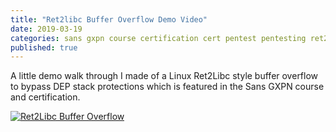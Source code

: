 ```yaml
---
title: "Ret2libc Buffer Overflow Demo Video"
date: 2019-03-19
categories: sans gxpn course certification cert pentest pentesting ret2libc libc bufferoverflow
published: true
---
```


A little demo walk through I made of a Linux Ret2Libc style buffer overflow to bypass DEP stack protections which is featured in the Sans GXPN course and certification. 


[![Ret2Libc Buffer Overflow](http://i3.ytimg.com/vi/-cLLR-ZeTss/hqdefault.jpg)](https://www.youtube.com/watch?v=-cLLR-ZeTss&ab_channel=WillSummerhill "Ret2Libc Buffer Overflow")
